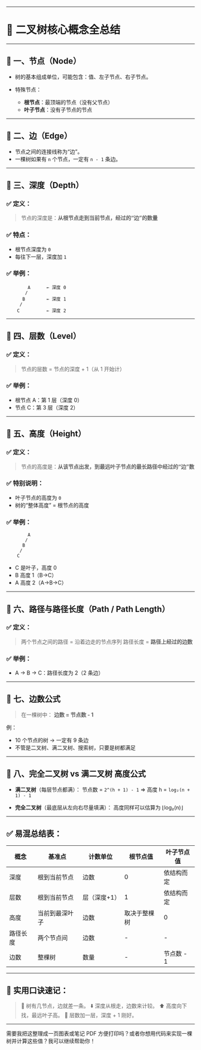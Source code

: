 
---

# 🧠 二叉树核心概念全总结

---

## 📌 一、节点（Node）

* 树的基本组成单位，可能包含：值、左子节点、右子节点。
* 特殊节点：

  * **根节点**：最顶端的节点（没有父节点）
  * **叶子节点**：没有子节点的节点

---

## 📌 二、边（Edge）

* 节点之间的连接线称为“边”。
* 一棵树如果有 `n` 个节点，一定有 `n - 1` 条边。

---

## 📌 三、深度（Depth）

### ✅ 定义：

> 节点的深度是：**从根节点走到当前节点，经过的“边”的数量**

### ✅ 特点：

* 根节点深度为 `0`
* 每往下一层，深度加 `1`

### ✅ 举例：

```
        A      ← 深度 0
       /
      B        ← 深度 1
     /
    C          ← 深度 2
```

---

## 📌 四、层数（Level）

### ✅ 定义：

> 节点的层数 = 节点的深度 + 1（从 1 开始计）

### ✅ 举例：

* 根节点 A：第 1 层（深度 0）
* 节点 C：第 3 层（深度 2）

---

## 📌 五、高度（Height）

### ✅ 定义：

> 节点的高度是：**从该节点出发，到最远叶子节点的最长路径中经过的“边”数**

### ✅ 特别说明：

* 叶子节点的高度为 `0`
* 树的“整体高度” = 根节点的高度

### ✅ 举例：

```
        A
       /
      B
     /
    C
```

* C 是叶子，高度 0
* B 高度 1（B→C）
* A 高度 2（A→B→C）

---

## 📌 六、路径与路径长度（Path / Path Length）

### ✅ 定义：

> 两个节点之间的路径 = 沿着边走的节点序列
> 路径长度 = **路径上经过的边数**

### ✅ 举例：

* A → B → C：路径长度为 2（2 条边）

---

## 📌 七、边数公式

> 在一棵树中：
> **边数 = 节点数 - 1**

例：

* 10 个节点的树 → 一定有 9 条边
* 不管是二叉树、满二叉树、搜索树，只要是树都满足

---

## 📌 八、完全二叉树 vs 满二叉树 高度公式

* **满二叉树**（每层节点都满）：
  节点数 = `2^(h + 1) - 1`
  ⇒ 高度 h = `log₂(n + 1) - 1`

* **完全二叉树**（最底层从左向右尽量填满）：
  高度同样可以估算为 ⌊log₂(n)⌋

---

## ✅ 易混总结表：

| 概念   | 基准点     | 计数单位    | 根节点值   | 叶子节点值   |
| ---- | ------- | ------- | ------ | ------- |
| 深度   | 根到当前节点  | 边数      | 0      | 依结构而定   |
| 层数   | 根到当前节点  | 层（深度+1） | 1      | 依结构而定   |
| 高度   | 当前到最深叶子 | 边数      | 取决于整棵树 | 0       |
| 路径长度 | 两个节点间   | 边数      | -      | -       |
| 边数   | 整棵树     | 数量      | -      | 节点数 - 1 |

---

## 🎯 实用口诀速记：

> 🌳 树有几节点，边就差一条。
> ⬇️ 深度从根走，边数来计较。
> ⬆️ 高度向下找，最远叶子高。
> 🔁 层数加一层，深度 + 1 刚好。

---

需要我把这整理成一页图表或笔记 PDF 方便打印吗？或者你想用代码来实现一棵树并计算这些值？我可以继续帮助你！

